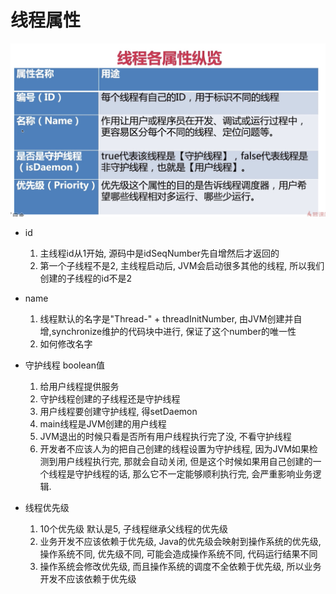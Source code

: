 # 线程属性

![线程八大状态](_v_images/thread_properties.jpg)


- id
    1.  主线程id从1开始, 源码中是idSeqNumber先自增然后才返回的
    2. 第一个子线程不是2, 主线程启动后, JVM会启动很多其他的线程, 所以我们创建的子线程的id不是2
-  name
    1.  线程默认的名字是"Thread-" + threadInitNumber, 由JVM创建并自增,synchronize维护的代码块中进行, 保证了这个number的唯一性
    2. 如何修改名字 

- 守护线程 boolean值
    1. 给用户线程提供服务
    2. 守护线程创建的子线程还是守护线程
    3. 用户线程要创建守护线程, 得setDaemon
    4. main线程是JVM创建的用户线程
    5. JVM退出的时候只看是否所有用户线程执行完了没, 不看守护线程
    6. 开发者不应该人为的把自己创建的线程设置为守护线程, 因为JVM如果检测到用户线程执行完, 那就会自动关闭, 但是这个时候如果用自己创建的一个线程是守护线程的话, 那么它不一定能够顺利执行完, 会严重影响业务逻辑.

- 线程优先级
    1. 10个优先级 默认是5, 子线程继承父线程的优先级
    2. 业务开发不应该依赖于优先级, Java的优先级会映射到操作系统的优先级, 操作系统不同, 优先级不同, 可能会造成操作系统不同, 代码运行结果不同
    3. 操作系统会修改优先级, 而且操作系统的调度不全依赖于优先级, 所以业务开发不应该依赖于优先级

